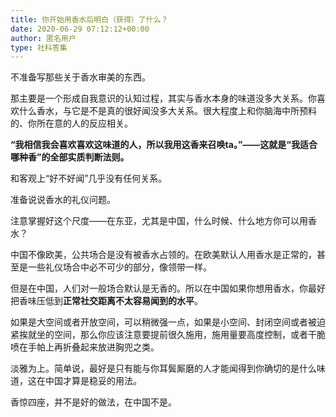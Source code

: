 ```yaml
---
title: 你开始用香水后明白（获得）了什么？
date: 2020-06-29 07:12:12+00:00
author: 匿名用户
type: 社科答集
---
```

不准备写那些关于香水审美的东西。

那主要是一个形成自我意识的认知过程，其实与香水本身的味道没多大关系。你喜欢什么香水，与它是不是真的很好闻没多大关系。很大程度上和你脑海中所预料的、你所在意的人的反应相关。

**“我相信我会喜欢喜欢这味道的人，所以我用这香来召唤ta。”——这就是“我适合哪种香”的全部实质判断法则。**

和客观上“好不好闻”几乎没有任何关系。

  


准备说说香水的礼仪问题。

注意掌握好这个尺度——在东亚，尤其是中国，什么时候、什么地方你可以用香水？

中国不像欧美，公共场合是没有被香水占领的。在欧美默认人用香水是正常的，甚至是一些礼仪场合中必不可少的部分，像领带一样。

但是在中国，人们对一般场合默认是无香的。所以在中国如果你想用香水，你最好把香味压低到**正常社交距离不太容易闻到的水平**。

如果是大空间或者开放空间，可以稍微强一点，如果是小空间、封闭空间或者被迫紧挨就坐的空间，那么你应该注意要提前很久施用，施用量要高度控制，或者干脆喷在手帕上再折叠起来放进胸兜之类。

淡雅为上。简单说，最好是只有能与你耳鬓厮磨的人才能闻得到你确切的是什么味道，这在中国才算是稳妥的用法。

香惊四座，并不是好的做法，在中国不是。


